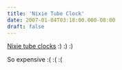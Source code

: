 ```yaml
---
title: 'Nixie Tube Clock'
date: 2007-01-04T03:18:00.000-08:00
draft: false
---
```


[Nixie tube clocks](http://www.nixieclock.net/pd1122985600.htm?categoryId=0) :) :) :)  
  
So expensive :( :( :(